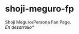 # shoji-meguro-fp
Shoji Meguro/Persona Fan Page.                                              
_En desarrollo*_

